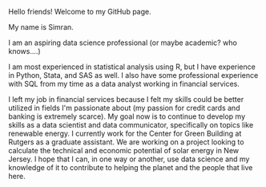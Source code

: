 Hello friends! Welcome to my GitHub page.

My name is Simran.

I am an aspiring data science professional (or maybe academic? who knows....)

I am most experienced in statistical analysis using R, but I have experience in Python, Stata, and SAS as well.
I also have some professional experience with SQL from my time as a data analyst working in financial services.

I left my job in financial services because I felt my skills could be better utilized in fields I'm passionate about (my passion for credit cards and banking is extremely scarce).
My goal now is to continue to develop my skills as a data scientist and data communicator, specifically on topics like renewable energy.
I currently work for the Center for Green Building at Rutgers as a graduate assistant. We are working on a project looking to calculate the technical and economic potential of solar energy in New Jersey.
I hope that I can, in one way or another, use data science and my knowledge of it to contribute to helping the planet and the people that live here.
